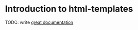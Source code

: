 # Introduction to html-templates

TODO: write [great documentation](http://jacobian.org/writing/what-to-write/)
